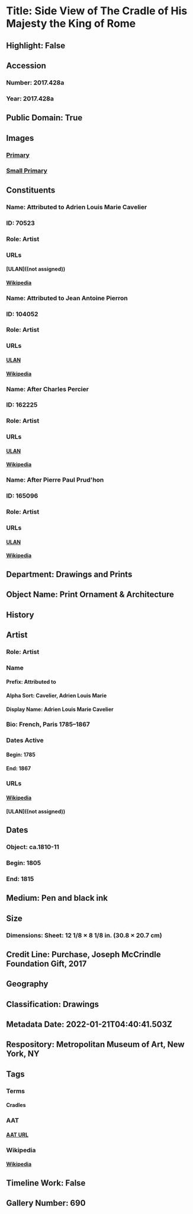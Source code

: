 # Title: Side View of The Cradle of His Majesty the King of Rome
## Highlight: False
## Accession
### Number: 2017.428a
### Year: 2017.428a
## Public Domain: True
## Images
### [Primary](https://images.metmuseum.org/CRDImages/dp/original/DP-23232-001.jpg)
### [Small Primary](https://images.metmuseum.org/CRDImages/dp/web-large/DP-23232-001.jpg)
## Constituents
### Name: Attributed to Adrien Louis Marie Cavelier
### ID: 70523
### Role: Artist
### URLs
#### [ULAN]((not assigned))
#### [Wikipedia](https://www.wikidata.org/wiki/Q18507697)
### Name: Attributed to Jean Antoine Pierron
### ID: 104052
### Role: Artist
### URLs
#### [ULAN](http://vocab.getty.edu/page/ulan/500298660)
#### [Wikipedia](https://www.wikidata.org/wiki/Q53505674)
### Name: After Charles Percier
### ID: 162225
### Role: Artist
### URLs
#### [ULAN](http://vocab.getty.edu/page/ulan/500012660)
#### [Wikipedia](https://www.wikidata.org/wiki/Q969714)
### Name: After Pierre Paul Prud&#39;hon
### ID: 165096
### Role: Artist
### URLs
#### [ULAN](http://vocab.getty.edu/page/ulan/500003716)
#### [Wikipedia](https://www.wikidata.org/wiki/Q469056)
## Department: Drawings and Prints
## Object Name: Print Ornament & Architecture
## History
## Artist
### Role: Artist
### Name
#### Prefix: Attributed to
#### Alpha Sort: Cavelier, Adrien Louis Marie
#### Display Name: Adrien Louis Marie Cavelier
### Bio: French, Paris 1785–1867
### Dates Active
#### Begin: 1785
#### End: 1867
### URLs
#### [Wikipedia](https://www.wikidata.org/wiki/Q18507697)
#### [ULAN]((not assigned))
## Dates
### Object: ca.1810-11
### Begin: 1805
### End: 1815
## Medium: Pen and black ink
## Size
### Dimensions: Sheet: 12 1/8 × 8 1/8 in. (30.8 × 20.7 cm)
## Credit Line: Purchase, Joseph McCrindle Foundation Gift, 2017
## Geography
## Classification: Drawings
## Metadata Date: 2022-01-21T04:40:41.503Z
## Respository: Metropolitan Museum of Art, New York, NY
## Tags
### Terms
#### Cradles
### AAT
#### [AAT URL](http://vocab.getty.edu/page/aat/300038847)
### Wikipedia
#### [Wikipedia]()
## Timeline Work: False
## Gallery Number: 690